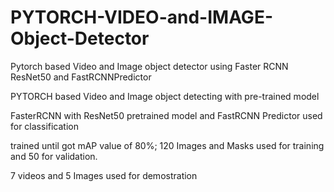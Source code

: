 # PYTORCH-VIDEO-and-IMAGE-Object-Detector
Pytorch based Video and Image object detector using Faster RCNN ResNet50 and FastRCNNPredictor

PYTORCH based Video and Image object detecting with pre-trained model

FasterRCNN with ResNet50 pretrained model and FastRCNN Predictor used for classification

trained until got mAP value of 80%; 120 Images and Masks used for training and 50 for validation.

7 videos and 5 Images used for demostration
